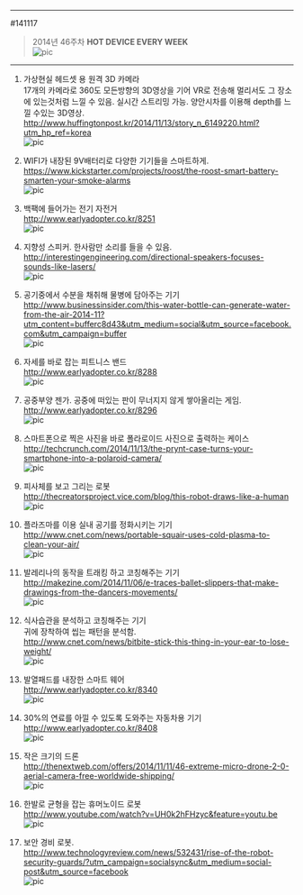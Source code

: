           
---             
#141117             
> 2014년 46주차 **HOT DEVICE EVERY WEEK**             
![pic](../image/MAIN.png)             
                                        
---            
  
  
  
1. 가상현실 헤드셋 용 원격 3D 카메라  
17개의 카메라로 360도 모든방향의 3D영상을 기어 VR로 전송해 멀리서도 그 장소에 있는것처럼 느낄 수 있음. 실시간 스트리밍 가능. 양안시차를 이용해 depth를 느낄 수있는 3D영상.  
http://www.huffingtonpost.kr/2014/11/13/story_n_6149220.html?utm_hp_ref=korea  
![pic](../image/141117/1.jpg)  
  
2. WIFI가 내장된 9V배터리로 다양한 기기들을 스마트하게.  
https://www.kickstarter.com/projects/roost/the-roost-smart-battery-smarten-your-smoke-alarms  
![pic](../image/141117/2.jpg)  
  
3. 백팩에 들어가는 전기 자전거  
http://www.earlyadopter.co.kr/8251  
![pic](../image/141117/3.jpg)  
  
4. 지향성 스피커. 한사람만 소리를 들을 수 있음.  
http://interestingengineering.com/directional-speakers-focuses-sounds-like-lasers/  
![pic](../image/141117/4.jpg)  
  
5. 공기중에서 수분을 채취해 물병에 담아주는 기기  
http://www.businessinsider.com/this-water-bottle-can-generate-water-from-the-air-2014-11?utm_content=bufferc8d43&utm_medium=social&utm_source=facebook.com&utm_campaign=buffer  
![pic](../image/141117/5.jpg)  
  
6. 자세를 바로 잡는 피트니스 밴드  
http://www.earlyadopter.co.kr/8288  
![pic](../image/141117/6.jpg)  
  
7. 공중부양 젠가. 공중에 떠있는 판이 무너지지 않게 쌓아올리는 게임.  
http://www.earlyadopter.co.kr/8296  
![pic](../image/141117/7.jpg)  
  
8. 스마트폰으로 찍은 사진을 바로 폴라로이드 사진으로 출력하는 케이스  
http://techcrunch.com/2014/11/13/the-prynt-case-turns-your-smartphone-into-a-polaroid-camera/  
![pic](../image/141117/8.png)  
  
9. 피사체를 보고 그리는 로봇  
http://thecreatorsproject.vice.com/blog/this-robot-draws-like-a-human  
![pic](../image/141117/9.jpg)  
  
  
10. 플라즈마를 이용 실내 공기를 정화시키는 기기  
http://www.cnet.com/news/portable-squair-uses-cold-plasma-to-clean-your-air/  
![pic](../image/141117/10.jpg)  
  
11. 발레리나의 동작을 트래킹 하고 코칭해주는 기기  
http://makezine.com/2014/11/06/e-traces-ballet-slippers-that-make-drawings-from-the-dancers-movements/  
![pic](../image/141117/11.jpg)  
  
12. 식사습관을 분석하고 코칭해주는 기기   
귀에 장착하여 씹는 패턴을 분석함.   
http://www.cnet.com/news/bitbite-stick-this-thing-in-your-ear-to-lose-weight/  
![pic](../image/141117/12.png)  
  
13. 발열패드를 내장한 스마트 웨어  
http://www.earlyadopter.co.kr/8340  
![pic](../image/141117/13.jpg)  
  
  
14. 30%의 연료를 아낄 수 있도록 도와주는 자동차용 기기  
http://www.earlyadopter.co.kr/8408  
![pic](../image/141117/14.png)  
  
15. 작은 크기의 드론  
http://thenextweb.com/offers/2014/11/11/46-extreme-micro-drone-2-0-aerial-camera-free-worldwide-shipping/  
![pic](../image/141117/15.jpg)  
  
  
16. 한발로 균형을 잡는 휴머노이드 로봇  
http://www.youtube.com/watch?v=UH0k2hFHzyc&feature=youtu.be  
![pic](../image/141117/16.PNG)  
  
17. 보안 경비 로봇.  
http://www.technologyreview.com/news/532431/rise-of-the-robot-security-guards/?utm_campaign=socialsync&utm_medium=social-post&utm_source=facebook  
![pic](../image/141117/17.jpg)  
  
  
  
